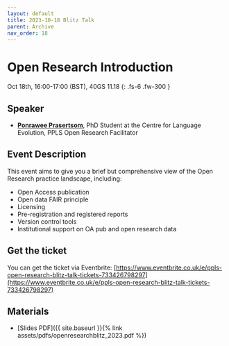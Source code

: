 ```yaml
---
layout: default
title: 2023-10-18 Blitz Talk
parent: Archive
nav_order: 18
---
```


# Open Research Introduction

Oct 18th, 16:00-17:00 (BST), 40GS 11.18
{: .fs-6 .fw-300 }

## Speaker

* [**Ponrawee Prasertsom**](https://ponraw.ee/), PhD Student at the Centre for Language Evolution, PPLS Open Research Facilitator

## Event Description

This event aims to give you a brief but comprehensive view of the Open Research practice landscape, including:

* Open Access publication
* Open data FAIR principle
* Licensing
* Pre-registration and registered reports
* Version control tools
* Institutional support on OA pub and open research data

## Get the ticket
You can get the ticket via Eventbrite: [https://www.eventbrite.co.uk/e/ppls-open-research-blitz-talk-tickets-733426798297](https://www.eventbrite.co.uk/e/ppls-open-research-blitz-talk-tickets-733426798297)

## Materials
- [Slides PDF]({{ site.baseurl }}{% link assets/pdfs/openresearchblitz_2023.pdf %})
